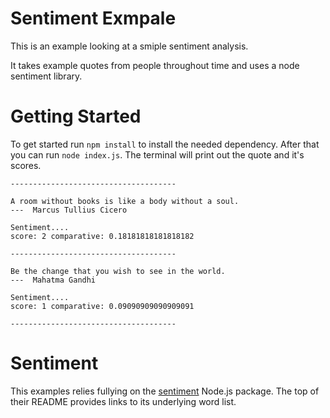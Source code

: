 # Sentiment Exmpale

This is an example looking at a smiple sentiment analysis.

It takes example quotes from people throughout time and uses a node sentiment library.

# Getting Started

To get started run `npm install` to install the needed dependency. After that you can run `node index.js`. The terminal will print out the quote and it's scores.

```
-------------------------------------

A room without books is like a body without a soul.
---  Marcus Tullius Cicero

Sentiment....
score: 2 comparative: 0.18181818181818182

-------------------------------------

Be the change that you wish to see in the world.
---  Mahatma Gandhi

Sentiment....
score: 1 comparative: 0.09090909090909091

-------------------------------------
```

# Sentiment

This examples relies fullying on the [sentiment](https://github.com/thisandagain/sentiment) Node.js package. The top of their README provides links to its underlying word list.
